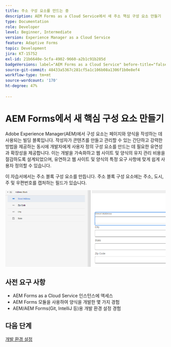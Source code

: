```yaml
---
title: 주소 구성 요소를 만드는 중
description: AEM Forms as a Cloud Service에서 새 주소 핵심 구성 요소 만들기
type: Documentation
role: Developer
level: Beginner, Intermediate
version: Experience Manager as a Cloud Service
feature: Adaptive Forms
topic: Development
jira: KT-15752
exl-id: 21b6640e-5cfa-4902-9660-a2b1c91b285d
badgeVersions: label="AEM Forms as a Cloud Service" before-title="false"
source-git-commit: 48433a5367c281cf5a1c106b08a1306f1b0e8ef4
workflow-type: tm+mt
source-wordcount: '170'
ht-degree: 47%

---
```


# AEM Forms에서 새 핵심 구성 요소 만들기

Adobe Experience Manager(AEM)에서 구성 요소는 페이지와 양식을 작성하는 데 사용되는 빌딩 블록입니다. 작성자가 콘텐츠를 만들고 관리할 수 있는 간단하고 강력한 방법을 제공하는 동시에 개발자에게 사용자 정의 구성 요소를 만드는 데 필요한 유연성과 확장성을 제공합니다. 이는 개발을 가속화하고 웹 사이트 및 양식의 유지 관리 비용을 절감하도록 설계되었으며, 유연하고 웹 사이트 및 양식의 특정 요구 사항에 맞게 쉽게 사용자 정의할 수 있습니다.

이 자습서에서는 주소 블록 구성 요소를 만듭니다. 주소 블록 구성 요소에는 주소, 도시, 주 및 우편번호를 캡처하는 필드가 있습니다.

![최종 주소](assets/final-address-component.png)

## 사전 요구 사항

* AEM Forms as a Cloud Service 인스턴스에 액세스
* AEM Forms 모듈을 사용하여 양식을 개발한 몇 가지 경험
* AEM/AEM Forms(Git, IntelliJ 등)용 개발 환경 설정 경험

## 다음 단계

[개발 환경 설정](./set-up.md)
